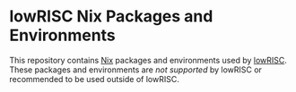 # lowRISC Nix Packages and Environments

This repository contains [Nix](https://nixos.org/) packages and environments used by [lowRISC](https://lowrisc.org).
These packages and environments are *not supported* by lowRISC or recommended to be used outside of lowRISC.
